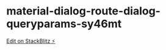 # material-dialog-route-dialog-queryparams-sy46mt

[Edit on StackBlitz ⚡️](https://stackblitz.com/edit/material-dialog-route-dialog-queryparams-sy46mt)